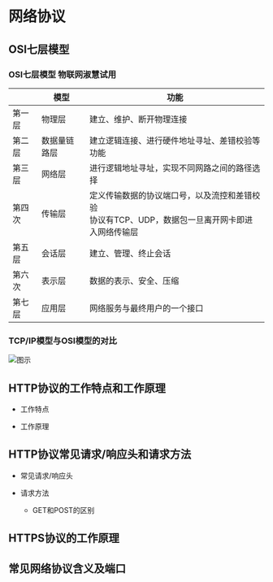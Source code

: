 # 网络协议

## OSI七层模型 

### OSI七层模型 物联网淑慧试用

|        | 模型         | 功能                                                         |
| ------ | ------------ | ------------------------------------------------------------ |
| 第一层 | 物理层       | 建立、维护、断开物理连接                                     |
| 第二层 | 数据量链路层 | 建立逻辑连接、进行硬件地址寻址、差错校验等功能               |
| 第三层 | 网络层       | 进行逻辑地址寻址，实现不同网路之间的路径选择                 |
| 第四次 | 传输层       | 定义传输数据的协议端口号，以及流控和差错校验<br /> 协议有TCP、UDP，数据包一旦离开网卡即进入网络传输层 |
| 第五层 | 会话层       | 建立、管理、终止会话                                         |
| 第六次 | 表示层       | 数据的表示、安全、压缩                                       |
| 第七层 | 应用层       | 网络服务与最终用户的一个接口                                 |

### TCP/IP模型与OSI模型的对比

![图示](https://www.easyswoole.com/Images/Passage/NoobCourse/NetworkrPotocol/networkPotocol.png)

## HTTP协议的工作特点和工作原理

- 工作特点

- 工作原理

## HTTP协议常见请求/响应头和请求方法

- 常见请求/响应头

- 请求方法

  - GET和POST的区别

## HTTPS协议的工作原理

## 常见网络协议含义及端口
